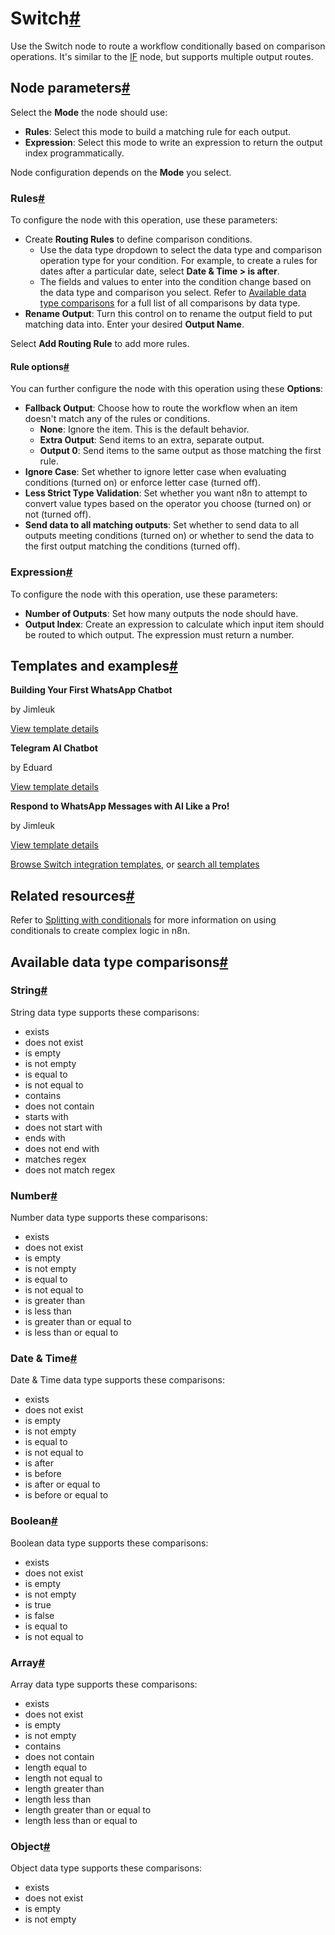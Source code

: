 [](https://github.com/n8n-io/n8n-docs/edit/main/docs/integrations/builtin/core-nodes/n8n-nodes-base.switch.md "Edit this page")

# Switch[#](#switch "Permanent link")

Use the Switch node to route a workflow conditionally based on comparison operations. It's similar to the [IF](../n8n-nodes-base.if/) node, but supports multiple output routes.

## Node parameters[#](#node-parameters "Permanent link")

Select the **Mode** the node should use:

*   **Rules**: Select this mode to build a matching rule for each output.
*   **Expression**: Select this mode to write an expression to return the output index programmatically.

Node configuration depends on the **Mode** you select.

### Rules[#](#rules "Permanent link")

To configure the node with this operation, use these parameters:

*   Create **Routing Rules** to define comparison conditions.
    *   Use the data type dropdown to select the data type and comparison operation type for your condition. For example, to create a rules for dates after a particular date, select **Date & Time > is after**.
    *   The fields and values to enter into the condition change based on the data type and comparison you select. Refer to [Available data type comparisons](#available-data-type-comparisons) for a full list of all comparisons by data type.
*   **Rename Output**: Turn this control on to rename the output field to put matching data into. Enter your desired **Output Name**.

Select **Add Routing Rule** to add more rules.

#### Rule options[#](#rule-options "Permanent link")

You can further configure the node with this operation using these **Options**:

*   **Fallback Output**: Choose how to route the workflow when an item doesn't match any of the rules or conditions.
    *   **None**: Ignore the item. This is the default behavior.
    *   **Extra Output**: Send items to an extra, separate output.
    *   **Output 0**: Send items to the same output as those matching the first rule.
*   **Ignore Case**: Set whether to ignore letter case when evaluating conditions (turned on) or enforce letter case (turned off).
*   **Less Strict Type Validation**: Set whether you want n8n to attempt to convert value types based on the operator you choose (turned on) or not (turned off).
*   **Send data to all matching outputs**: Set whether to send data to all outputs meeting conditions (turned on) or whether to send the data to the first output matching the conditions (turned off).

### Expression[#](#expression "Permanent link")

To configure the node with this operation, use these parameters:

*   **Number of Outputs**: Set how many outputs the node should have.
*   **Output Index**: Create an expression to calculate which input item should be routed to which output. The expression must return a number.

## Templates and examples[#](#templates-and-examples "Permanent link")

**Building Your First WhatsApp Chatbot**

by Jimleuk

[View template details](https://n8n.io/workflows/2465-building-your-first-whatsapp-chatbot/)

**Telegram AI Chatbot**

by Eduard

[View template details](https://n8n.io/workflows/1934-telegram-ai-chatbot/)

**Respond to WhatsApp Messages with AI Like a Pro!**

by Jimleuk

[View template details](https://n8n.io/workflows/2466-respond-to-whatsapp-messages-with-ai-like-a-pro/)

[Browse Switch integration templates](https://n8n.io/integrations/switch/), or [search all templates](https://n8n.io/workflows/)

## Related resources[#](#related-resources "Permanent link")

Refer to [Splitting with conditionals](../../../../flow-logic/splitting/) for more information on using conditionals to create complex logic in n8n.

## Available data type comparisons[#](#available-data-type-comparisons "Permanent link")

### String[#](#string "Permanent link")

String data type supports these comparisons:

*   exists
*   does not exist
*   is empty
*   is not empty
*   is equal to
*   is not equal to
*   contains
*   does not contain
*   starts with
*   does not start with
*   ends with
*   does not end with
*   matches regex
*   does not match regex

### Number[#](#number "Permanent link")

Number data type supports these comparisons:

*   exists
*   does not exist
*   is empty
*   is not empty
*   is equal to
*   is not equal to
*   is greater than
*   is less than
*   is greater than or equal to
*   is less than or equal to

### Date & Time[#](#date-time "Permanent link")

Date & Time data type supports these comparisons:

*   exists
*   does not exist
*   is empty
*   is not empty
*   is equal to
*   is not equal to
*   is after
*   is before
*   is after or equal to
*   is before or equal to

### Boolean[#](#boolean "Permanent link")

Boolean data type supports these comparisons:

*   exists
*   does not exist
*   is empty
*   is not empty
*   is true
*   is false
*   is equal to
*   is not equal to

### Array[#](#array "Permanent link")

Array data type supports these comparisons:

*   exists
*   does not exist
*   is empty
*   is not empty
*   contains
*   does not contain
*   length equal to
*   length not equal to
*   length greater than
*   length less than
*   length greater than or equal to
*   length less than or equal to

### Object[#](#object "Permanent link")

Object data type supports these comparisons:

*   exists
*   does not exist
*   is empty
*   is not empty